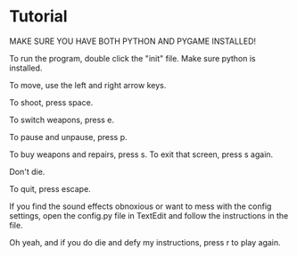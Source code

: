 # Tutorial
MAKE SURE YOU HAVE BOTH PYTHON AND PYGAME INSTALLED!

To run the program, double click the "init" file. Make sure python is installed.

To move, use the left and right arrow keys.

To shoot, press space.

To switch weapons, press e.

To pause and unpause, press p.

To buy weapons and repairs, press s. To exit that screen, press s again.

Don't die.

To quit, press escape.

If you find the sound effects obnoxious or want to mess with the config
settings, open the config.py file in TextEdit and follow the instructions
in the file.

Oh yeah, and if you do die and defy my instructions,
press r to play again.